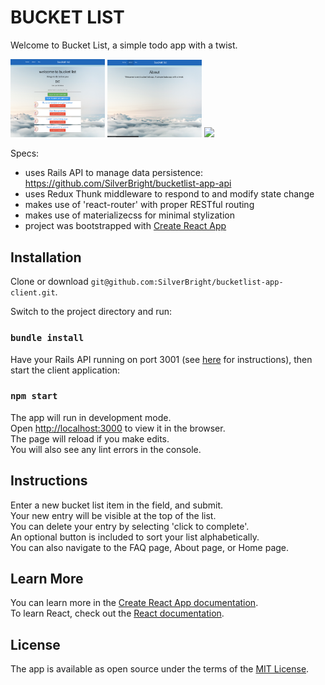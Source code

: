 # BUCKET LIST

Welcome to Bucket List, a simple todo app with a twist.

<img src="images/bucketlist.png" width="30%"> <img src="images/about.png" width="30%"> <img src="images/faq.png" width="31%">

Specs:
- uses Rails API to manage data persistence: https://github.com/SilverBright/bucketlist-app-api
- uses Redux Thunk middleware to respond to and modify state change
- makes use of 'react-router' with proper RESTful routing
- makes use of materializecss for minimal stylization
- project was bootstrapped with [Create React App](https://github.com/facebook/create-react-app)

## Installation

Clone or download `git@github.com:SilverBright/bucketlist-app-client.git`.

Switch to the project directory and run:   
### `bundle install`

Have your Rails API running on port 3001 (see [here](https://github.com/SilverBright/bucketlist-app-api/blob/master/README.md) for instructions), then start the client application:
### `npm start`

The app will run in development mode.<br>
Open [http://localhost:3000](http://localhost:3000) to view it in the browser.  
The page will reload if you make edits.<br>
You will also see any lint errors in the console.


## Instructions

Enter a new bucket list item in the field, and submit.  
Your new entry will be visible at the top of the list.   
You can delete your entry by selecting 'click to complete'.   
An optional button is included to sort your list alphabetically.  
You can also navigate to the FAQ page, About page, or Home page.



## Learn More

You can learn more in the [Create React App documentation](https://facebook.github.io/create-react-app/docs/getting-started).  
To learn React, check out the [React documentation](https://reactjs.org/).

## License

The app is available as open source under the terms of the [MIT License](https://github.com/SilverBright/bucketlist-app-client/blob/master/LICENSE).

